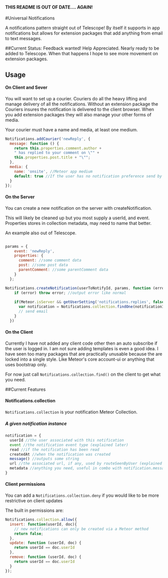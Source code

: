 #### THIS README IS OUT OF DATE.... AGAIN!

#Universal Notifications

A notifications pattern straight out of Telescope! By itself it supports in app notifications but allows for extension packages that add anything from email to text messages.

##Current Status:
Feedback wanted! Help Appreciated. 
Nearly ready to be added to Telescope. 
When that happens I hope to see more movement on extension packages.

## Usage

#### On Client and Sever
You will want to set up a courier. Couriers do all the heavy lifting and manage delivery of all the notifications. Without an extension package the Couriers insures the notification is delivered to the client browser. When you add extension packages they will also manage your other forms of media.

Your courier must have a name and media, at least one medium.
```js
Notifications.addCourier('newReply', {
  message: function () {
    return this.properties.comment.author + 
    " has replied to your comment on \"" + 
    this.properties.post.title + "\"";
  },
  media: {
    name: 'onsite', //Meteor app medium
    default: true //If the user has no notification preference send by default (currently required)
  }
});

```

#### On the Server
You can create a new notification on the server with createNotification. 

This will likely be cleaned up but you most supply a userId, and event. Properties stores in collection metadata, may need to name that better.

An example also out of Telescope.
```js

params = {
    event: 'newReply',
    properties: {
      comment: //some comment data
      post: //some post data
      parentComment: //some parentComment data
    }
  };

Notifications.createNotification(userToNotifyId, params, function (error, notificationId) { 
    if (error) throw error; //output error like normal
    
    if(Meteor.isServer && getUserSetting('notifications.replies', false, userToNotify)){
      var notification = Notifications.collection.findOne(notificationId);
      // send email
    }
  })
```
#### On the Client

Currently I have not added any client code other then an auto subscribe if the user is logged in. I am not sure adding templates is even a good idea. I have seen too many packages that are practically unusable because the are locked into a single style. Like Meteor's core account-ui or anything that uses bootstrap only. 

For now just call `Notifications.collection.find()` on the client to get what you need.


##Current Features

#### Notifications.collection
`Notifications.collection` is your notification Meteor Collection.

##### A given notification instance
```js
notification = {
  userId //the user associated with this notification
  event //the notification event type (explained later)
  read //if the notification has been read 
  createdAt //when the notification was created
  message() //outputs some string
  url //the associated url, if any, used by routeSeenByUser (explained later)
  metadata //anything you need, useful in combo with notification.message()
}
```

#### Client permissions 
 You can add a `Notifications.collection.deny` if you would like to be more restrictive on client updates
 
 The built in permissions are:
```js
Notifications.collection.allow({
  insert: function(userId, doc){
    // new notifications can only be created via a Meteor method
    return false;
  },
  update: function (userId, doc) {
    return userId == doc.userId
  },
  remove: function (userId, doc) {
    return userId == doc.userId
  }
});
```

